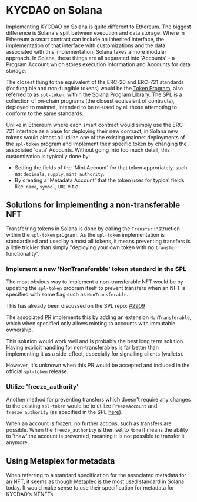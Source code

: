 # KYCDAO on Solana

Implementing KYCDAO on Solana is quite different to Ethereum. The biggest difference is Solana's split between execution and data storage. Where in Ethereum a smart contract can include an inherited interface, the implementation of that interface with customizations and the data associated with this implementation, Solana takes a more modular approach. In Solana, these things are all separated into 'Accounts' - a Program Account which stores execution information and Accounts for data storage.

The closest thing to the equivalent of the ERC-20 and ERC-721 standards (for fungible and non-fungible tokens) would be the [Token Program](https://spl.solana.com/token), also referred to as `spl-token`, within the [Solana Program Library](https://spl.solana.com). The SPL is a collection of on-chain programs (the closest equivalent of contracts), deployed to mainnet, intended to be re-used by all those attempting to conform to the same standards.

Unlike in Ethereum where each smart contract would simply use the ERC-721 interface as a base for deploying their new contract, in Solana new tokens would almost all utilize one of the existing mainnet deployments of the `spl-token` program and implement their specific token by changing the associated 'data' Accounts. Without going into too much detail, this customization is typically done by:

- Setting the fields of the 'Mint Account' for that token approriately, such as: `decimals`, `supply`, `mint_authority`.
- By creating a 'Metadata Account' that the token uses for typical fields like: `name`, `symbol`, `URI` e.t.c.

## Solutions for implementing a non-transferable NFT

Transferring tokens in Solana is done by calling the `Transfer` instruction within the `spl-token` program. As the `spl-token` implementation is standardised and used by almost all tokens, it means preventing transfers is a little trickier than simply "deploying your own token with no `transfer` functionality".

### Implement a new 'NonTransferable' token standard in the SPL

The most obvious way to implement a non-transferable NFT would be by updating the `spl-token` program itself to prevent transfers when an NFT is specified with some flag such as `NonTransferable`.

This has already been discussed on the SPL repo: [#2909](https://github.com/solana-labs/solana-program-library/issues/2909)

The associated [PR](https://github.com/solana-labs/solana-program-library/pull/2912) implements this by adding an extension `NonTransferable`, which when specified only allows minting to accounts with immutable ownership.

This solution would work well and is probably the best long term solution. Having explicit handling for non-transferables is far better than implementing it as a side-effect, especially for signalling clients (wallets).

However, it's unknown when this PR would be accepted and included in the official `spl-token` release.

### Utilize 'freeze_authority'

Another method for preventing transfers which doesn't require any changes to the existing `spl-token` would be to utilize `FreezeAccount` and `freeze_authority` (as specified in the SPL [here](https://spl.solana.com/token#freezing-accounts)).

When an account is frozen, no further actions, such as transfers are possible. When the `freeze_authority` is then set to `None` it means the ability to 'thaw' the account is prevented, meaning it is not possible to transfer it anymore.

## Using Metaplex for metadata

When referring to a standard specification for the associated metadata for an NFT, it seems as though [Metaplex](https://docs.metaplex.com/token-metadata/specification) is the most used standard in Solana today. It would make sense to use their specification for metadata for KYCDAO's NTNFTs.